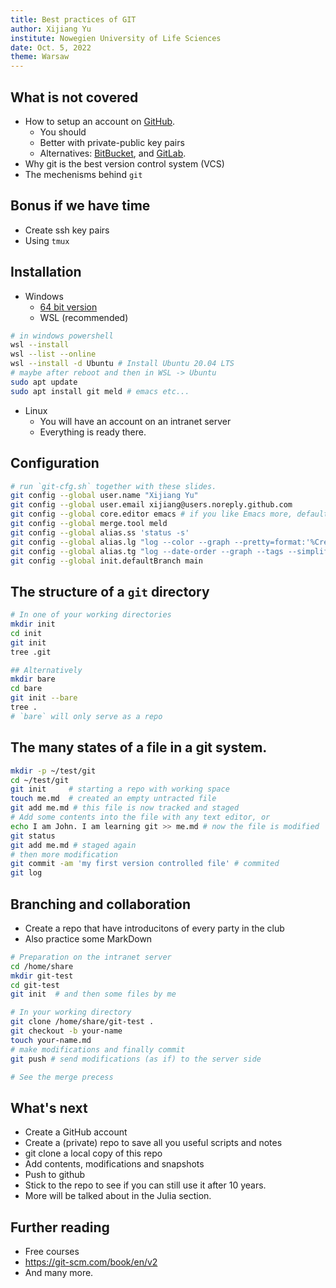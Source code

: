 ```yaml
---
title: Best practices of GIT
author: Xijiang Yu
institute: Nowegien University of Life Sciences
date: Oct. 5, 2022
theme: Warsaw
---
```


## What is not covered
- How to setup an account on [GitHub](https://git.com).
  - You should
  - Better with private-public key pairs
  - Alternatives: [BitBucket](https://bitbucket.org/dashboard/overview), and [GitLab](https://about.gitlab.com/).
- Why git is the best version control system (VCS)
- The mechenisms behind `git`

## Bonus if we have time
- Create ssh key pairs
- Using `tmux`

## Installation
- Windows
  - [64 bit version](https://github.com/git-for-windows/git/releases/download/v2.38.0.windows.1/Git-2.38.0-64-bit.exe)
  - WSL (recommended)
```sh
# in windows powershell
wsl --install
wsl --list --online
wsl --install -d Ubuntu # Install Ubuntu 20.04 LTS
# maybe after reboot and then in WSL -> Ubuntu
sudo apt update
sudo apt install git meld # emacs etc...
```
- Linux
  - You will have an account on an intranet server
  - Everything is ready there.
  
## Configuration
```bash
# run `git-cfg.sh` together with these slides.
git config --global user.name "Xijiang Yu"
git config --global user.email xijiang@users.noreply.github.com
git config --global core.editor emacs # if you like Emacs more, default vi
git config --global merge.tool meld
git config --global alias.ss 'status -s'
git config --global alias.lg "log --color --graph --pretty=format:'%Cred%h%Creset -%C(yellow)%d%Creset %s %Cgreen(%cr) %C(bold blue)<%an>%Creset' --abbrev-commit --branches"
git config --global alias.tg "log --date-order --graph --tags --simplify-by-decoration --pretty=format:'%ai %h %d'"
git config --global init.defaultBranch main
```

## The structure of a `git` directory
```bash
# In one of your working directories
mkdir init
cd init
git init
tree .git

## Alternatively
mkdir bare
cd bare
git init --bare
tree .
# `bare` will only serve as a repo
```

## The many states of a file in a git system.
```bash
mkdir -p ~/test/git
cd ~/test/git
git init     # starting a repo with working space
touch me.md  # created an empty untracted file
git add me.md # this file is now tracked and staged
# Add some contents into the file with any text editor, or
echo I am John. I am learning git >> me.md # now the file is modified
git status
git add me.md # staged again
# then more modification
git commit -am 'my first version controlled file' # commited
git log
```

## Branching and collaboration
- Create a repo that have introducitons of every party in the club
- Also practice some MarkDown

```bash
# Preparation on the intranet server
cd /home/share
mkdir git-test
cd git-test
git init  # and then some files by me

# In your working directory
git clone /home/share/git-test .
git checkout -b your-name
touch your-name.md
# make modifications and finally commit
git push # send modifications (as if) to the server side

# See the merge precess
```

## What's next
- Create a GitHub account
- Create a (private) repo to save all you useful scripts and notes
- git clone a local copy of this repo
- Add contents, modifications and snapshots
- Push to github
- Stick to the repo to see if you can still use it after 10 years.
- More will be talked about in the Julia section.

## Further reading
- Free courses
- https://git-scm.com/book/en/v2
- And many more.
